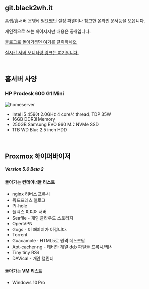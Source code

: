 git.black2wh.it
--------

홈랩/홈서버 운영에 필요했던 설정 파일이나 참고한 온라인 문서등을 모읍니다.

개인적으로 쓰는 페이지지만 내용은 공개입니다.


[블로그로 돌아가려면 여기를 클릭하세요.](https://black2wh.it)

[실시간 서버 모니터링 링크는 여기입니다.](https://monitor.black2wh.it)

&nbsp;

홈서버 사양
------
### HP Prodesk 600 G1 Mini
![homeserver](https://black2wh.it/wp-content/uploads/2017/05/IMG_1447-800x600.jpg)


* Intel i5 4590t 2.0GHz 4 core/4 thread, TDP 35W
* 16GB DDR3l Memory
* 250GB Samsung EVO 960 M.2 NVMe SSD
* 1TB WD Blue 2.5 inch HDD

&nbsp;

Proxmox 하이퍼바이저 
--------
##### Version 5.0 Beta 2
#### 돌아가는 컨테이너들 리스트
* nginx 리버스 프록시
* 워드프레스 블로그
* Pi-hole
* 플렉스 미디어 서버
* Seafile - 개인 클라우드 스토리지
* OpenVPN
* Gogs - 이 페이지가 이겁니다.
* Torrent
* Guacamole - HTML5로 원격 데스크탑
* Apt-cacher-ng - 데비안 계열 deb 파일들 프록시/캐시
* Tiny tiny RSS
* DAVical - 개인 캘린더

#### 돌아가는 VM 리스트
* Windows 10 Pro